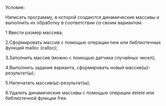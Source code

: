 Условие:

Написать программу, в которой создаются динамические массивы и выполнить их обработку в соответствии со своим вариантом.

1 Ввести размер массива;

2.Сформировать массив с помощью операции new или библиотечных функций malloc (calloc);

3.Заполнить массив (можно с помощью датчика случайных чисел);

4.Выполнить задание варианта, сформировать новый массив(ы)-результат(ы);

5.Напечатать массив(ы)-результат(ы);

6.Удалить динамические массивы с помощью операции delete или библиотечной функции free.

